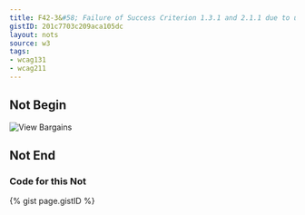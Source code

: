 ```yaml
---
title: F42-3&#58; Failure of Success Criterion 1.3.1 and 2.1.1 due to using scripting events to emulate links in a way that is not programmatically determinable
gistID: 201c7703c209aca105dc
layout: nots
source: w3
tags:
- wcag131
- wcag211
---
```


<h2 aria-describedby="{{ page.gistID }}">Not Begin</h2>
<div class="rendered-not">
<p>
	<img src="bargain.jpg"
		tabindex="0" 
		alt="View Bargains"
		onclick="doNav('viewbargains.html');"
		onkeypress="doKeyPress('viewbargains.html');">
</p>
</div> <!-- rendered-not -->

<h2 aria-describedby="{{ page.gistID }}">Not End</h2>

<h3 aria-describedby="{{ page.gistID }}">Code for this Not</h3>
{% gist page.gistID %}